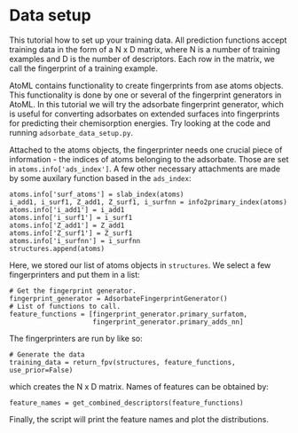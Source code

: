 # Data setup 

This tutorial how to set up your training data. All prediction functions accept training data in the form of a N x D matrix, where N is a number of training examples and D is the number of descriptors. Each row in the matrix, we call the fingerprint of a training example. 

AtoML contains functionality to create fingerprints from ase atoms objects. This functionality is done by one or several of the fingerprint generators in AtoML.
In this tutorial we will try the adsorbate fingerprint generator, which is useful for converting adsorbates on extended surfaces into fingerprints for predicting their chemisorption energies. Try looking at the code and running `adsorbate_data_setup.py`.

Attached to the atoms objects, the fingerprinter needs one crucial piece of information - the indices of atoms belonging to the adsorbate. Those are set in `atoms.info['ads_index']`. A few other necessary attachments are made by some auxilary function based in the `ads_index`:

    atoms.info['surf_atoms'] = slab_index(atoms)
    i_add1, i_surf1, Z_add1, Z_surf1, i_surfnn = info2primary_index(atoms)
    atoms.info['i_add1'] = i_add1
    atoms.info['i_surf1'] = i_surf1
    atoms.info['Z_add1'] = Z_add1
    atoms.info['Z_surf1'] = Z_surf1
    atoms.info['i_surfnn'] = i_surfnn
    structures.append(atoms)

Here, we stored our list of atoms objects in `structures`.
We select a few fingerprinters and put them in a list:

    # Get the fingerprint generator.
    fingerprint_generator = AdsorbateFingerprintGenerator()
    # List of functions to call.
    feature_functions = [fingerprint_generator.primary_surfatom,
                         fingerprint_generator.primary_adds_nn]

The fingerprinters are run by like so:

    # Generate the data
    training_data = return_fpv(structures, feature_functions, use_prior=False)

which creates the N x D matrix. Names of features can be obtained by:

    feature_names = get_combined_descriptors(feature_functions)

Finally, the script will print the feature names and plot the distributions.

